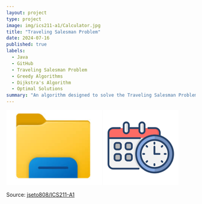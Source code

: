 ```yaml
---
layout: project
type: project
image: img/ics211-a1/Calculator.jpg
title: "Traveling Salesman Problem"
date: 2024-07-16
published: true
labels:
  - Java
  - GitHub
  - Traveling Salesman Problem
  - Greedy Algorithms
  - Dijkstra's Algorithm
  - Optimal Solutions
summary: "An algorithm designed to solve the Traveling Salesman Problem using Dijkstra's Algorithm for ICS 311."
---
```


<div class="text-center p-4">
  <img width="254px" src="../img/ics211-a1/File Explorer.jpg" class="img-thumbnail" >
  <img width="200px" src="../img/ics211-a1/DateTime.png" class="img-thumbnail" >
</div>


Source: <a href="https://github.com/jseto808/ICS211-A1.git"><i class="large github icon "></i>jseto808/ICS211-A1</a>
